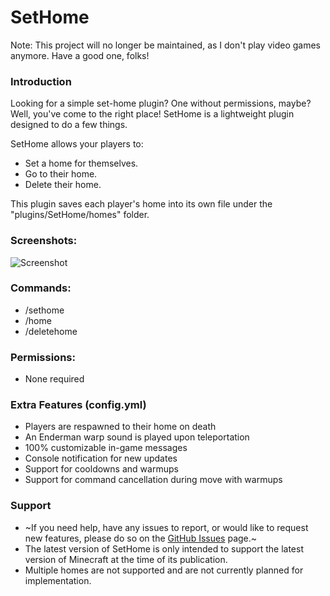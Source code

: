 # SetHome

Note: This project will no longer be maintained, as I don't play video games anymore. Have a good one, folks!

### Introduction
Looking for a simple set-home plugin? One without permissions, maybe? Well, you've come to the right place! SetHome is a lightweight plugin designed to do a few things.

SetHome allows your players to:
- Set a home for themselves. 
- Go to their home.
- Delete their home.

This plugin saves each player's home into its own file under the "plugins/SetHome/homes" folder.

### Screenshots:
![Screenshot](https://i.imgur.com/GK3eEFD.png)

### Commands:
- /sethome
- /home
- /deletehome

### Permissions:
- None required

### Extra Features (config.yml)
- Players are respawned to their home on death
- An Enderman warp sound is played upon teleportation
- 100% customizable in-game messages
- Console notification for new updates
- Support for cooldowns and warmups
- Support for command cancellation during move with warmups

### Support
- ~If you need help, have any issues to report, or would like to request new features, please do so on the [GitHub Issues](https://github.com/DownThePark/SetHome/issues) page.~
- The latest version of SetHome is only intended to support the latest version of Minecraft at the time of its publication.
- Multiple homes are not supported and are not currently planned for implementation.
